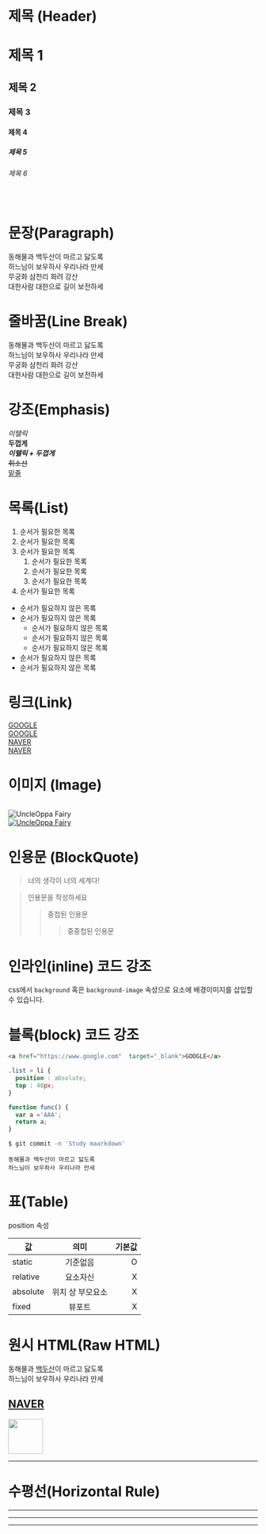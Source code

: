 # 제목 (Header)

# 제목 1
## 제목 2
### 제목 3
#### 제목 4
##### 제목 5
###### 제목 6

<br>  

# 문장(Paragraph)   
  
동해물과 백두산이 마르고 닳도록  
하느님이 보우하사 우리나라 만세  
무궁화 삼천리 화려 강산  
대한사람 대한으로 길이 보전하세  

# 줄바꿈(Line Break)  
  
동해물과 백두산이 마르고 닳도록  
하느님이 보우하사 우리나라 만세  
무궁화 삼천리 화려 강산<br>
대한사람 대한으로 길이 보전하세  

# 강조(Emphasis)  
  
_이탤릭_  
**두껍게**  
**_이탤릭 + 두껍게_**  
~~취소선~~  
<u>밑줄</u>  
  
# 목록(List)  

1. 순서가 필요한 목록  
1. 순서가 필요한 목록  
1. 순서가 필요한 목록  
    1. 순서가 필요한 목록  
    1. 순서가 필요한 목록  
    1. 순서가 필요한 목록  
1. 순서가 필요한 목록  

- 순서가 필요하지 않은 목록  
- 순서가 필요하지 않은 목록  
    - 순서가 필요하지 않은 목록  
    - 순서가 필요하지 않은 목록  
    - 순서가 필요하지 않은 목록  
- 순서가 필요하지 않은 목록  
- 순서가 필요하지 않은 목록  
  
# 링크(Link)  

<a href="https://www.google.com">GOOGLE</a>  
[GOOGLE](https://www.google.com)  
<a href="https://www.naver.com"
title="NAVER로 이동!"
target="_blank">NAVER</a>  
[NAVER](https://www.naver.com "NAVER로 이동!")  

# 이미지 (Image)
  
  ![]()  

![UncleOppa Fairy](https://jovial-bell-014cf5.netlify.app/favicon.png)  
[![UncleOppa Fairy](https://jovial-bell-014cf5.netlify.app/favicon.png)](https://www.starbucks.com)  

# 인용문 (BlockQuote)  
  
> 너의 생각이 너의 세계다!  

> 인용문을 작성하세요  
>> 중첩된 인용문  
>>> 중중첩된 인용문  

# 인라인(inline) 코드 강조  

css에서 `background` 혹은 `background-image` 속성으로 요소에 배경이미지를 삽입할 수 있습니다.  

# 블록(block) 코드 강조  

```html
<a href="https://www.google.com"  target="_blank">GOOGLE</a>  
```
```css
.list > li {
  position : absolute;
  top : 40px;
}
```
```javascript
function func() {
  var a ='AAA';
  return a;
}
```
```bash
$ git commit -m 'Study maarkdown'
```
```plaintext
동해물과 백두산이 마르고 닳도록  
하느님이 보우하사 우리나라 만세  
```  

# 표(Table)  

position 속성  

값 | 의미 | 기본값  
--|:--:|--:|  
static | 기준없음 | O  
relative | 요소자신 | X  
absolute | 위치 상 부모요소 | X  
fixed | 뷰포트 | X  

# 원시 HTML(Raw HTML)  

동해물과 <u>백두산</u>이 마르고 닳도록<br>하느님이 보우하사 우리나라 만세  

<a href="https://www.naver.com" target="_blank">NAVER</a>
  ---
<img width="70" height="70" src="https://jovial-bell-014cf5.netlify.app/favicon.png" />

  ***

# 수평선(Horizontal Rule)  
  
---
***
___







